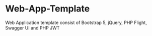 # Web-App-Template
Web Application template consist of Bootstrap 5, jQuery, PHP Flight, Swagger UI and PHP JWT
